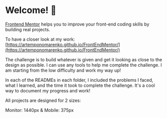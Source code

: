 # Welcome! 👋


[Frontend Mentor](https://www.frontendmentor.io) helps you to improve your front-end coding skills by building real projects.

To have a closer look at my work: [https://artemponomarenko.github.io/FrontEndMentor/](https://artemponomarenko.github.io/FrontEndMentor/)

The challenge is to build whatever is given and get it looking as close to the design as possible. I can use any tools to help me complete the challenge. I am starting from the low difficulty and work my way up!

In each of the READMEs in each folder, I included the problems I faced, what I learned, and the time it took to complete the challenge. It's a cool way to document my progress and work!

All projects are designed for 2 sizes: 

Monitor: 1440px & Mobile: 375px
